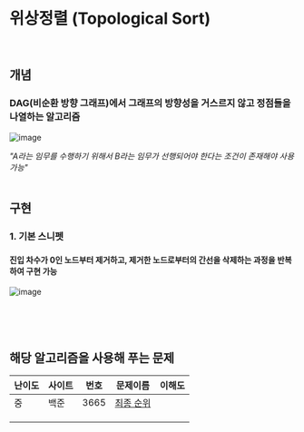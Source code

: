# 위상정렬 (Topological Sort)

</br>

## 개념

### DAG(비순환 방향 그래프)에서 그래프의 방향성을 거스르지 않고 정점들을 나열하는 알고리즘

![image](https://github.com/fsm12/PS/assets/74345771/12e40df5-71e7-4c07-908c-a4b30b0668a7)

_"A라는 임무를 수행하기 위해서 B라는 임무가 선행되어야 한다는 조건이 존재해야 사용 가능"_
</br>
</br>

## 구현

### 1. 기본 스니펫

#### 진입 차수가 0인 노드부터 제거하고, 제거한 노드로부터의 간선을 삭제하는 과정을 반복하여 구현 가능

![image](https://github.com/fsm12/PS/assets/74345771/1dee5207-d677-4a9b-9cc9-2dd355d61d0e)
</br>

```java

```

</br>
</br>

## 해당 알고리즘을 사용해 푸는 문제

| 난이도 | 사이트 | 번호 | 문제이름                                                                    | 이해도 |
| ------ | ------ | ---- | --------------------------------------------------------------------------- | ------ |
| 중     | 백준   | 3665 | <div align="center">[최종 순위](https://www.acmicpc.net/problem/3665)</div> |        |
|        |        |      |                                                                             |
|        |        |      |                                                                             |
|        |        |      |                                                                             |
